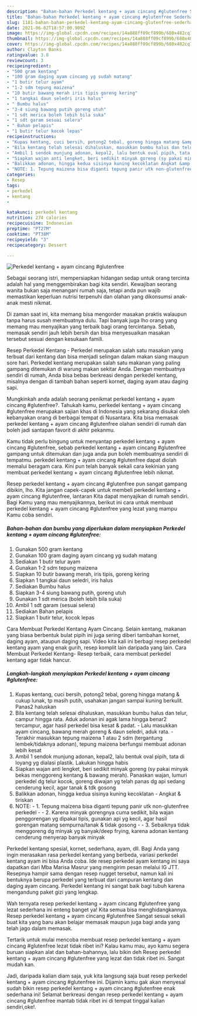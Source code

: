 ```yaml
---
description: "Bahan-bahan Perkedel kentang + ayam cincang #glutenfree Sederhana Untuk Jualan"
title: "Bahan-bahan Perkedel kentang + ayam cincang #glutenfree Sederhana Untuk Jualan"
slug: 1181-bahan-bahan-perkedel-kentang-ayam-cincang-glutenfree-sederhana-untuk-jualan
date: 2021-06-02T18:57:00.909Z
image: https://img-global.cpcdn.com/recipes/14a888ff09cf899b/680x482cq70/perkedel-kentang-ayam-cincang-glutenfree-foto-resep-utama.jpg
thumbnail: https://img-global.cpcdn.com/recipes/14a888ff09cf899b/680x482cq70/perkedel-kentang-ayam-cincang-glutenfree-foto-resep-utama.jpg
cover: https://img-global.cpcdn.com/recipes/14a888ff09cf899b/680x482cq70/perkedel-kentang-ayam-cincang-glutenfree-foto-resep-utama.jpg
author: Clayton Banks
ratingvalue: 3.8
reviewcount: 3
recipeingredient:
- "500 gram kentang"
- "100 gram daging ayam cincang yg sudah matang"
- "1 butir telur ayam"
- "1-2 sdm tepung maizena"
- "10 butir bawang merah iris tipis goreng kering"
- "1 tangkai daun seledri iris halus"
- " Bumbu halus"
- "3-4 siung bawang putih goreng utuh"
- "1 sdt merica boleh lebih bila suka"
- "1 sdt garam sesuai selera"
- " Bahan pelapis"
- "1 butir telur kocok lepas"
recipeinstructions:
- "Kupas kentang, cuci bersih, potong2 tebal, goreng hingga matang &amp; cukup lunak, tp masih putih, usahakan jangan sampai kuning berkulit. Panas2 haluskan"
- "Bila kentang telah selesai dihaluskan, masukkan bumbu halus dan telur, campur hingga rata. Aduk adonan ini agak lama hingga benar2 tercampur, agar hasil perkedel bisa kesat &amp; padat. Lalu masukkan ayam cincang, bawang merah goreng &amp; daun seledri, aduk rata. Terakhir masukkan tepung maizena 1 atau 2 sdm (tergantung lembek/tidaknya adonan), tepung maizena berfungsi membuat adonan lebih kesat"
- "Ambil 1 sendok munjung adonan, kepal2, lalu bentuk oval pipih, tata di loyang yg dialasi plastik. Lakukan hingga habis"
- "Siapkan wajan anti lengket, beri sedikit minyak goreng (sy pakai minyak bekas menggoreng kentang &amp; bawang merah). Panaskan wajan, lumuri perkedel dg telur kocok, goreng diwajan yg telah panas dg api sedang cenderung kecil, agar tanak &amp; tdk gosong"
- "Balikkan adonan, hingga kedua sisinya kuning kecoklatan Angkat &amp; tiriskan"
- "NOTE: 1. Tepung maizena bisa diganti tepung panir utk non-glutenfree perkedel  2. Karena minyak gorengnya cuma sedikit, bila wajan penggorengan yg dipakai tipis, gunakan api yg kecil, agar hasil gorengan matang sempurna/tanak &amp; tidak gosong  3. Sebaiknya tidak menggoreng dg minyak yg banyak/deep frying, karena adonan kentang cenderung menyerap banyak minyak"
categories:
- Resep
tags:
- perkedel
- kentang
- 

katakunci: perkedel kentang  
nutrition: 274 calories
recipecuisine: Indonesian
preptime: "PT27M"
cooktime: "PT38M"
recipeyield: "3"
recipecategory: Dessert

---
```



![Perkedel kentang + ayam cincang #glutenfree](https://img-global.cpcdn.com/recipes/14a888ff09cf899b/680x482cq70/perkedel-kentang-ayam-cincang-glutenfree-foto-resep-utama.jpg)

Sebagai seorang istri, mempersiapkan hidangan sedap untuk orang tercinta adalah hal yang menggembirakan bagi kita sendiri. Kewajiban seorang  wanita bukan saja menangani rumah saja, tetapi anda pun wajib memastikan keperluan nutrisi terpenuhi dan olahan yang dikonsumsi anak-anak mesti nikmat.

Di zaman  saat ini, kita memang bisa mengorder masakan praktis walaupun tanpa harus susah membuatnya dulu. Tapi banyak juga lho orang yang memang mau menyajikan yang terbaik bagi orang tercintanya. Sebab, memasak sendiri jauh lebih bersih dan bisa menyesuaikan masakan tersebut sesuai dengan kesukaan famili. 

Resep Perkedel Kentang - Perkedel merupakan salah satu masakan yang terbuat dari kentang dan bisa menjadi selingan dalam makan siang maupun sore hari. Perkedel kentang merupakan salah satu makanan yang paling gampang ditemukan di warung makan sekitar Anda. Dengan membuatnya sendiri di rumah, Anda bisa bebas berkreasi dengan perkedel kentang, misalnya dengan di tambah bahan seperti kornet, daging ayam atau daging sapi.

Mungkinkah anda adalah seorang penikmat perkedel kentang + ayam cincang #glutenfree?. Tahukah kamu, perkedel kentang + ayam cincang #glutenfree merupakan sajian khas di Indonesia yang sekarang disukai oleh kebanyakan orang di berbagai tempat di Nusantara. Kita bisa memasak perkedel kentang + ayam cincang #glutenfree olahan sendiri di rumah dan boleh jadi santapan favorit di akhir pekanmu.

Kamu tidak perlu bingung untuk menyantap perkedel kentang + ayam cincang #glutenfree, sebab perkedel kentang + ayam cincang #glutenfree gampang untuk ditemukan dan juga anda pun boleh membuatnya sendiri di tempatmu. perkedel kentang + ayam cincang #glutenfree dapat diolah memalui beragam cara. Kini pun telah banyak sekali cara kekinian yang membuat perkedel kentang + ayam cincang #glutenfree lebih nikmat.

Resep perkedel kentang + ayam cincang #glutenfree pun sangat gampang dibikin, lho. Kita jangan capek-capek untuk membeli perkedel kentang + ayam cincang #glutenfree, lantaran Kita dapat menyajikan di rumah sendiri. Bagi Kamu yang mau menyajikannya, berikut ini cara untuk membuat perkedel kentang + ayam cincang #glutenfree yang lezat yang mampu Kamu coba sendiri.

<!--inarticleads1-->

##### Bahan-bahan dan bumbu yang diperlukan dalam menyiapkan Perkedel kentang + ayam cincang #glutenfree:

1. Gunakan 500 gram kentang
1. Gunakan 100 gram daging ayam cincang yg sudah matang
1. Sediakan 1 butir telur ayam
1. Gunakan 1-2 sdm tepung maizena
1. Siapkan 10 butir bawang merah, iris tipis, goreng kering
1. Siapkan 1 tangkai daun seledri, iris halus
1. Sediakan  Bumbu halus
1. Siapkan 3-4 siung bawang putih, goreng utuh
1. Gunakan 1 sdt merica (boleh lebih bila suka)
1. Ambil 1 sdt garam (sesuai selera)
1. Sediakan  Bahan pelapis
1. Siapkan 1 butir telur, kocok lepas


Cara Membuat Perkedel Kentang Ayam Cincang. Selain kentang, makanan yang biasa berbentuk bulat pipih ini juga sering diberi tambahan kornet, daging ayam, ataupun daging sapi. Video kita kali ini berbagi resep perkedel kentang ayam yang enak gurih, resep komplit lain daripada yang lain. Cara Membuat Perkedel Kentang- Resep terbaik, cara membuat perkedel kentang agar tidak hancur. 

<!--inarticleads2-->

##### Langkah-langkah menyiapkan Perkedel kentang + ayam cincang #glutenfree:

1. Kupas kentang, cuci bersih, potong2 tebal, goreng hingga matang &amp; cukup lunak, tp masih putih, usahakan jangan sampai kuning berkulit. Panas2 haluskan
1. Bila kentang telah selesai dihaluskan, masukkan bumbu halus dan telur, campur hingga rata. Aduk adonan ini agak lama hingga benar2 tercampur, agar hasil perkedel bisa kesat &amp; padat. - Lalu masukkan ayam cincang, bawang merah goreng &amp; daun seledri, aduk rata. - Terakhir masukkan tepung maizena 1 atau 2 sdm (tergantung lembek/tidaknya adonan), tepung maizena berfungsi membuat adonan lebih kesat
1. Ambil 1 sendok munjung adonan, kepal2, lalu bentuk oval pipih, tata di loyang yg dialasi plastik. Lakukan hingga habis
1. Siapkan wajan anti lengket, beri sedikit minyak goreng (sy pakai minyak bekas menggoreng kentang &amp; bawang merah). Panaskan wajan, lumuri perkedel dg telur kocok, goreng diwajan yg telah panas dg api sedang cenderung kecil, agar tanak &amp; tdk gosong
1. Balikkan adonan, hingga kedua sisinya kuning kecoklatan - Angkat &amp; tiriskan
1. NOTE: - 1. Tepung maizena bisa diganti tepung panir utk non-glutenfree perkedel -  - 2. Karena minyak gorengnya cuma sedikit, bila wajan penggorengan yg dipakai tipis, gunakan api yg kecil, agar hasil gorengan matang sempurna/tanak &amp; tidak gosong -  - 3. Sebaiknya tidak menggoreng dg minyak yg banyak/deep frying, karena adonan kentang cenderung menyerap banyak minyak


Perkedel kentang spesial, kornet, sederhana, ayam, dll. Bagi Anda yang ingin merasakan rasa perkedel kentang yang berbeda, variasi perkedel kentang ayam ini bisa Anda coba. Ide resep perkedel ayam kentang ini saya dapatkan dari Mba Marisa Masrur yang mengirim pesan melalui IG JTT. Resepnya hampir sama dengan resep nugget tersebut, namun kali ini bentuknya berupa perkedel yang terbuat dari campuran kentang dan daging ayam cincang. Perkedel kentang ini sangat baik bagi tubuh karena mengandung paket gizi yang lengkap. 

Wah ternyata resep perkedel kentang + ayam cincang #glutenfree yang lezat sederhana ini enteng banget ya! Kita semua bisa menghidangkannya. Resep perkedel kentang + ayam cincang #glutenfree Sangat sesuai sekali buat kita yang baru akan belajar memasak maupun juga bagi anda yang telah jago dalam memasak.

Tertarik untuk mulai mencoba membuat resep perkedel kentang + ayam cincang #glutenfree lezat tidak ribet ini? Kalau kamu mau, ayo kamu segera buruan siapkan alat dan bahan-bahannya, lalu bikin deh Resep perkedel kentang + ayam cincang #glutenfree yang lezat dan tidak ribet ini. Sangat mudah kan. 

Jadi, daripada kalian diam saja, yuk kita langsung saja buat resep perkedel kentang + ayam cincang #glutenfree ini. Dijamin kamu gak akan menyesal sudah bikin resep perkedel kentang + ayam cincang #glutenfree enak sederhana ini! Selamat berkreasi dengan resep perkedel kentang + ayam cincang #glutenfree mantab tidak ribet ini di tempat tinggal kalian sendiri,oke!.

